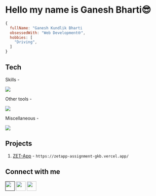 # Hello my name is Ganesh Bharti😎

<!-- * The about section -->
```js
{
  fullName: "Ganesh Kundlik Bharti
  obsessedWith: "Web Development🌐",
  hobbies: [
    "Driving",
  ]
}
```

## Tech
Skills -

<img src="https://skillicons.dev/icons?i=html,css,js,react,ts,tailwind,nextjs,vite" align="center">

Other tools -

<img src="https://skillicons.dev/icons?i=git,github,vscode,figma,vim,linux" align="center">

Miscellaneous -

<img src="https://skillicons.dev/icons?i=cpp,java,mysql" align="center">

## Projects
1. [ZET-App](https://zetapp-assignment-gkb.vercel.app/) - `https://zetapp-assignment-gkb.vercel.app/`



## Connect with me

<p align="left" style="flex flex-col">
<a href="" style="text-decoration:none">
  <img height="30" src = "https://img.shields.io/badge/gmail-c14438?&style=for-the-badge&logo=gmail&logoColor=white">
</a>
<a href="https://www.linkedin.com/in/ganesh-bharti-089b60228/" style="text-decoration:none">
  <img height="30" src="https://img.shields.io/badge/linkedin-blue.svg?&style=for-the-badge&logo=linkedin&logoColor=white" />
</a>
<a href="https://www.instagram.com/ganesh_bharti" style="text-decoration:none">
  <img height="30" src = "https://img.shields.io/badge/Instagram-%23E4405F.svg?&style=for-the-badge&logo=Instagram&logoColor=white">
</a>
</p>
